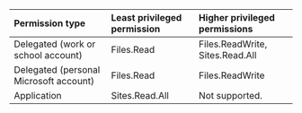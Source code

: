 |Permission type|Least privileged permission|Higher privileged permissions|
|:---|:---|:---|
|Delegated (work or school account)|Files.Read|Files.ReadWrite, Sites.Read.All|
|Delegated (personal Microsoft account)|Files.Read|Files.ReadWrite|
|Application|Sites.Read.All|Not supported.|

